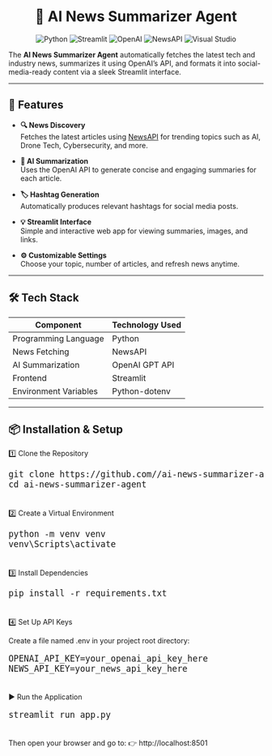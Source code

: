 <h1 align="center">🤖 AI News Summarizer Agent</h1>

<div align="center">

![Python](https://img.shields.io/badge/python-3670A0?style=for-the-badge&logo=python&logoColor=ffdd54)
![Streamlit](https://img.shields.io/badge/Streamlit-FF4B4B?style=for-the-badge&logo=streamlit&logoColor=white)
![OpenAI](https://img.shields.io/badge/OpenAI_API-412991?style=for-the-badge&logo=openai&logoColor=white)
![NewsAPI](https://img.shields.io/badge/NewsAPI-008080?style=for-the-badge&logoColor=white)
![Visual Studio](https://img.shields.io/badge/Visual_Studio-5C2D91?style=for-the-badge&logo=visual%20studio&logoColor=white)

</div>

The **AI News Summarizer Agent** automatically fetches the latest tech and industry news, summarizes it using OpenAI’s API, and formats it into social-media-ready content via a sleek Streamlit interface.

---

## 🚀 Features

- **🔍 News Discovery**  
  Fetches the latest articles using [NewsAPI](https://newsapi.org/) for trending topics such as AI, Drone Tech, Cybersecurity, and more.

- **🧠 AI Summarization**  
  Uses the OpenAI API to generate concise and engaging summaries for each article.

- **🏷️ Hashtag Generation**  
  Automatically produces relevant hashtags for social media posts.

- **💡 Streamlit Interface**  
  Simple and interactive web app for viewing summaries, images, and links.

- **⚙️ Customizable Settings**  
  Choose your topic, number of articles, and refresh news anytime.

---

## 🛠️ Tech Stack

| Component | Technology Used |
|------------|----------------|
| Programming Language | Python |
| News Fetching | NewsAPI |
| AI Summarization | OpenAI GPT API |
| Frontend | Streamlit |
| Environment Variables | Python-dotenv |

---

## 📦 Installation & Setup

1️⃣ Clone the Repository
<div>
<pre style="font-size: 1.2em;">
git clone https://github.com/<your-username>/ai-news-summarizer-agent.git
cd ai-news-summarizer-agent
  
</pre>
</div>


2️⃣ Create a Virtual Environment
<div>
<pre style="font-size: 1.2em;">
python -m venv venv
venv\Scripts\activate
  
</pre>
</div>


3️⃣ Install Dependencies
<div>
<pre style="font-size: 1.2em;">
pip install -r requirements.txt
  
</pre>
</div>


4️⃣ Set Up API Keys

Create a file named .env in your project root directory:
<div>
<pre style="font-size: 1.2em;">
OPENAI_API_KEY=your_openai_api_key_here
NEWS_API_KEY=your_news_api_key_here
  
</pre>
</div>


▶️ Run the Application
<div>
<pre style="font-size: 1.2em;">
streamlit run app.py
  
</pre>
</div>


Then open your browser and go to:
👉 http://localhost:8501
